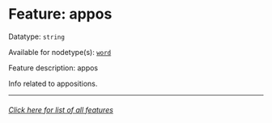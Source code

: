 # Feature: appos

Datatype: `string`

Available for nodetype(s): [`word`](wordnodefeatures.md#readme)

Feature description: appos

Info related to appositions.

---
###### [Click here for list of all features](home.md#readme)

